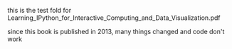 this is the test fold for
Learning_IPython_for_Interactive_Computing_and_Data_Visualization.pdf

since this book is published in 2013, many things changed and code don't work
